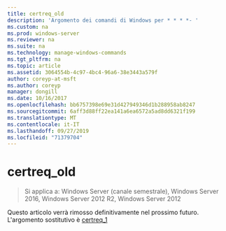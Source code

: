 ```yaml
---
title: certreq_old
description: 'Argomento dei comandi di Windows per * * * *- '
ms.custom: na
ms.prod: windows-server
ms.reviewer: na
ms.suite: na
ms.technology: manage-windows-commands
ms.tgt_pltfrm: na
ms.topic: article
ms.assetid: 3064554b-4c97-4bc4-96a6-38e3443a579f
author: coreyp-at-msft
ms.author: coreyp
manager: dongill
ms.date: 10/16/2017
ms.openlocfilehash: bb6757398e69e31d427949346d1b288958ab8247
ms.sourcegitcommit: 6aff3d88ff22ea141a6ea6572a5ad8dd6321f199
ms.translationtype: MT
ms.contentlocale: it-IT
ms.lasthandoff: 09/27/2019
ms.locfileid: "71379704"
---
```

# <a name="certreq_old"></a>certreq_old

>Si applica a: Windows Server (canale semestrale), Windows Server 2016, Windows Server 2012 R2, Windows Server 2012

Questo articolo verrà rimosso definitivamente nel prossimo futuro. L'argomento sostitutivo è [certreq_1](certreq_1.md)  
